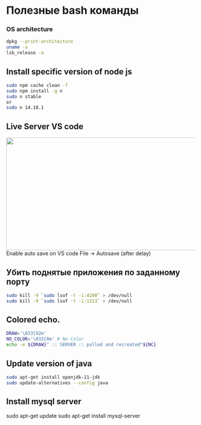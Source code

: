 # Полезные bash команды

### OS architecture
``` bash
dpkg --print-architecture
uname -a
lsb_release -a
```

## Install specific version of node js
``` bash
sudo npm cache clean -f
sudo npm install -g n
sudo n stable
or 
sudo n 14.18.1
```

## Live Server VS code
<img src="https://user-images.githubusercontent.com/89765480/184475711-fe4d7636-1a12-41d4-8f6d-96145907f5b9.png" width="900px" height="300px">
Enable auto save on VS code
File -> Autosave (after delay)


## Убить поднятые приложения по заданному порту
``` bash
sudo kill -9 `sudo lsof -t -i:4200` > /dev/null
sudo kill -9 `sudo lsof -t -i:1313` > /dev/null
```

## Colored echo. 
``` bash
DRAW='\033[92m'
NO_COLOR='\033[0m' # No Color
echo -e ${DRAW}" :: SERVER :: pulled and recreated"${NC}
```

## Update version of java
``` bash
sudo apt-get install openjdk-11-jdk
sudo update-alternatives --config java
```

## Install mysql server
sudo apt-get update
sudo apt-get install mysql-server

